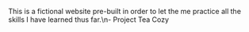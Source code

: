 This is a fictional website pre-built in order to let the me practice all the skills I have learned thus far.\n- Project Tea Cozy
